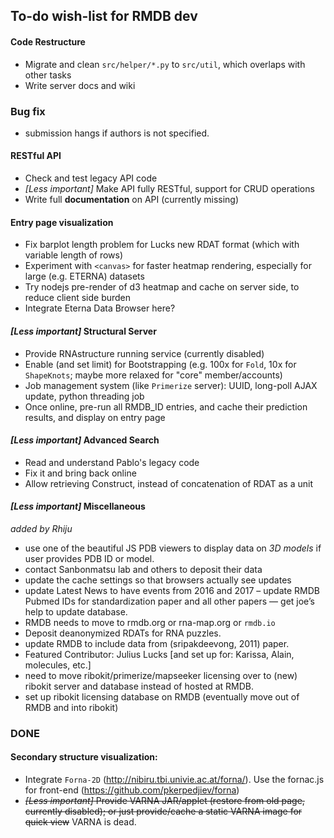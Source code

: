 ## To-do wish-list for RMDB dev

#### Code Restructure
- Migrate and clean `src/helper/*.py` to `src/util`, which overlaps with other tasks
- Write server docs and wiki

### Bug fix
- submission hangs if authors is not specified.

#### RESTful API
- Check and test legacy API code
- _[Less important]_ Make API fully RESTful, support for CRUD operations
- Write full **documentation** on API (currently missing)

#### Entry page visualization
- Fix barplot length problem for Lucks new RDAT format (which with variable length of rows)
- Experiment with `<canvas>` for faster heatmap rendering, especially for large (e.g. ETERNA) datasets
- Try nodejs pre-render of d3 heatmap and cache on server side, to reduce client side burden
- Integrate Eterna Data Browser here?

#### _[Less important]_ Structural Server
- Provide RNAstructure running service (currently disabled)
- Enable (and set limit) for Bootstrapping (e.g. 100x for `Fold`, 10x for `ShapeKnots`; maybe more relaxed for "core" member/accounts)
- Job management system (like `Primerize` server): UUID, long-poll AJAX update, python threading job
- Once online, pre-run all RMDB_ID entries, and cache their prediction results, and display on entry page

#### _[Less important]_ Advanced Search
- Read and understand Pablo's legacy code
- Fix it and bring back online
- Allow retrieving Construct, instead of concatenation of RDAT as a unit

#### _[Less important]_ Miscellaneous
_added by Rhiju_  
- use one of the beautiful JS PDB viewers to display data on *3D models* if user provides PDB ID or model.
- contact Sanbonmatsu lab and others to deposit their data
- update the cache settings so that browsers actually see updates
- update Latest News to have events from 2016 and 2017
– update RMDB Pubmed IDs for standardization paper and all other papers — get joe’s help to update database.
- RMDB needs to move to rmdb.org or rna-map.org or `rmdb.io`
- Deposit deanonymized RDATs for RNA puzzles.
- update RMDB to include data from (sripakdeevong, 2011) paper.
- Featured Contributor: Julius Lucks [and set up for: Karissa, Alain, molecules, etc.]
- need to move ribokit/primerize/mapseeker licensing over to (new) ribokit server and database instead of hosted at RMDB.
- set up ribokit licensing database on RMDB (eventually move out of RMDB and into ribokit)


### DONE
#### Secondary structure visualization:
- Integrate `Forna-2D` (http://nibiru.tbi.univie.ac.at/forna/). Use the fornac.js for front-end (https://github.com/pkerpedjiev/forna)
- ~~_[Less important]_ Provide VARNA JAR/applet (restore from old page, currently disabled); or just provide/cache a static VARNA image for quick view~~ VARNA is dead.
